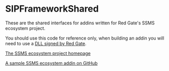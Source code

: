 SIPFrameworkShared
==================
These are the shared interfaces for addins written for Red Gate's SSMS ecosystem project. 

You should use this code for reference only, when building an addin you will need to use a [DLL signed by Red Gate](http://www.nuget.org/packages/RedGate.SIPFrameworkShared).

[The SSMS ecosystem project homepage](http://www.red-gate.com/ssmsecosystem)

[A sample SSMS ecosystem addin on GitHub](https://github.com/red-gate/SampleSsmsEcosystemAddin)

